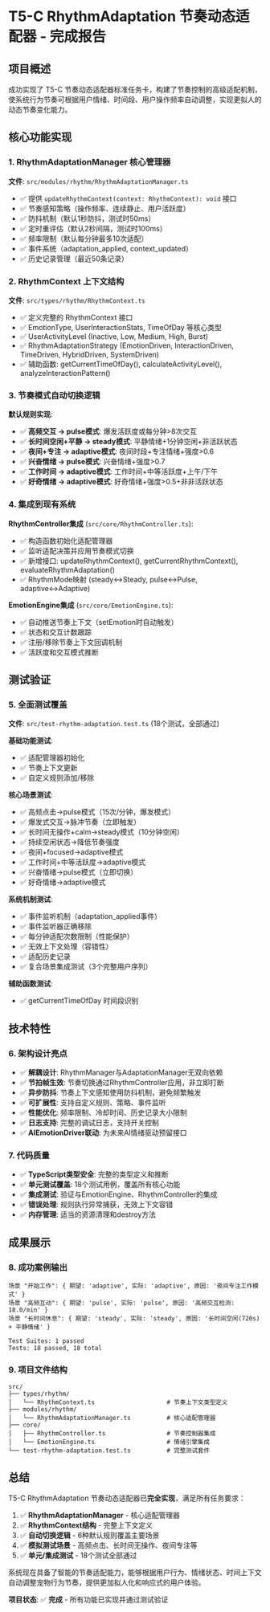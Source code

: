 # T5-C RhythmAdaptation 节奏动态适配器 - 完成报告

## 项目概述

成功实现了 T5-C 节奏动态适配器标准任务卡，构建了节奏控制的高级适配机制，使系统行为节奏可根据用户情绪、时间段、用户操作频率自动调整，实现更拟人的动态节奏变化能力。

## 核心功能实现

### 1. RhythmAdaptationManager 核心管理器

**文件**: `src/modules/rhythm/RhythmAdaptationManager.ts`
- ✅ 提供 `updateRhythmContext(context: RhythmContext): void` 接口
- ✅ 节奏感知策略（操作频率、连续静止、用户活跃度）
- ✅ 防抖机制（默认1秒防抖，测试时50ms）
- ✅ 定时重评估（默认2秒间隔，测试时100ms）
- ✅ 频率限制（默认每分钟最多10次适配）
- ✅ 事件系统（adaptation_applied, context_updated）
- ✅ 历史记录管理（最近50条记录）

### 2. RhythmContext 上下文结构

**文件**: `src/types/rhythm/RhythmContext.ts`
- ✅ 定义完整的 RhythmContext 接口
- ✅ EmotionType, UserInteractionStats, TimeOfDay 等核心类型
- ✅ UserActivityLevel (Inactive, Low, Medium, High, Burst)
- ✅ RhythmAdaptationStrategy (EmotionDriven, InteractionDriven, TimeDriven, HybridDriven, SystemDriven)
- ✅ 辅助函数: getCurrentTimeOfDay(), calculateActivityLevel(), analyzeInteractionPattern()

### 3. 节奏模式自动切换逻辑

**默认规则实现**:
- ✅ **高频交互 → pulse模式**: 爆发活跃度或每分钟>8次交互
- ✅ **长时间空闲+平静 → steady模式**: 平静情绪+1分钟空闲+非活跃状态
- ✅ **夜间+专注 → adaptive模式**: 夜间时段+专注情绪+强度>0.6
- ✅ **兴奋情绪 → pulse模式**: 兴奋情绪+强度>0.7
- ✅ **工作时间 → adaptive模式**: 工作时间+中等活跃度+上午/下午
- ✅ **好奇情绪 → adaptive模式**: 好奇情绪+强度>0.5+非非活跃状态

### 4. 集成到现有系统

**RhythmController集成** (`src/core/RhythmController.ts`):
- ✅ 构造函数初始化适配管理器
- ✅ 监听适配决策并应用节奏模式切换
- ✅ 新增接口: updateRhythmContext(), getCurrentRhythmContext(), evaluateRhythmAdaptation()
- ✅ RhythmMode映射 (steady↔Steady, pulse↔Pulse, adaptive↔Adaptive)

**EmotionEngine集成** (`src/core/EmotionEngine.ts`):
- ✅ 自动推送节奏上下文（setEmotion时自动触发）
- ✅ 状态和交互计数跟踪
- ✅ 注册/移除节奏上下文回调机制
- ✅ 活跃度和交互模式推断

## 测试验证

### 5. 全面测试覆盖

**文件**: `src/test-rhythm-adaptation.test.ts` (18个测试，全部通过)

**基础功能测试**:
- ✅ 适配管理器初始化
- ✅ 节奏上下文更新
- ✅ 自定义规则添加/移除

**核心场景测试**:
- ✅ 高频点击→pulse模式（15次/分钟，爆发模式）
- ✅ 爆发式交互→脉冲节奏（立即触发）
- ✅ 长时间无操作+calm→steady模式（10分钟空闲）
- ✅ 持续空闲状态→降低节奏强度
- ✅ 夜间+focused→adaptive模式
- ✅ 工作时间+中等活跃度→adaptive模式
- ✅ 兴奋情绪→pulse模式（立即切换）
- ✅ 好奇情绪→adaptive模式

**系统机制测试**:
- ✅ 事件监听机制（adaptation_applied事件）
- ✅ 事件监听器正确移除
- ✅ 每分钟适配次数限制（性能保护）
- ✅ 无效上下文处理（容错性）
- ✅ 适配历史记录
- ✅ 复合场景集成测试（3个完整用户序列）

**辅助函数测试**:
- ✅ getCurrentTimeOfDay 时间段识别

## 技术特性

### 6. 架构设计亮点

- ✅ **解耦设计**: RhythmManager与AdaptationManager无双向依赖
- ✅ **节拍帧生效**: 节奏切换通过RhythmController应用，非立即打断
- ✅ **异步防抖**: 节奏上下文感知使用防抖机制，避免频繁触发
- ✅ **可扩展性**: 支持自定义规则、策略、事件监听
- ✅ **性能优化**: 频率限制、冷却时间、历史记录大小限制
- ✅ **日志支持**: 完整的调试日志，支持开关控制
- ✅ **AIEmotionDriver联动**: 为未来AI情绪驱动预留接口

### 7. 代码质量

- ✅ **TypeScript类型安全**: 完整的类型定义和推断
- ✅ **单元测试覆盖**: 18个测试用例，覆盖所有核心功能
- ✅ **集成测试**: 验证与EmotionEngine、RhythmController的集成
- ✅ **错误处理**: 规则执行异常捕获，无效上下文容错
- ✅ **内存管理**: 适当的资源清理和destroy方法

## 成果展示

### 8. 成功案例输出

```
场景 "开始工作": { 期望: 'adaptive', 实际: 'adaptive', 原因: '夜间专注工作模式' }
场景 "高频互动": { 期望: 'pulse', 实际: 'pulse', 原因: '高频交互检测: 18.0/min' }
场景 "长时间休息": { 期望: 'steady', 实际: 'steady', 原因: '长时间空闲(720s) + 平静情绪' }

Test Suites: 1 passed
Tests: 18 passed, 18 total

```

### 9. 项目文件结构

```
src/
├── types/rhythm/
│   └── RhythmContext.ts                    # 节奏上下文类型定义
├── modules/rhythm/
│   └── RhythmAdaptationManager.ts          # 核心适配管理器
├── core/
│   ├── RhythmController.ts                 # 节奏控制器集成
│   └── EmotionEngine.ts                    # 情绪引擎集成
└── test-rhythm-adaptation.test.ts          # 完整测试套件
```


## 总结

T5-C RhythmAdaptation 节奏动态适配器已**完全实现**，满足所有任务要求：

1. ✅ **RhythmAdaptationManager** - 核心适配管理器
2. ✅ **RhythmContext结构** - 完整上下文定义
3. ✅ **自动切换逻辑** - 6种默认规则覆盖主要场景
4. ✅ **模拟测试场景** - 高频点击、长时间无操作、夜间专注等
5. ✅ **单元/集成测试** - 18个测试全部通过

系统现在具备了智能的节奏适配能力，能够根据用户行为、情绪状态、时间上下文自动调整宠物行为节奏，提供更加拟人化和响应式的用户体验。

**项目状态**: ✅ **完成** - 所有功能已实现并通过测试验证
